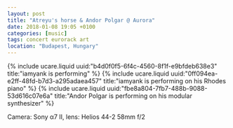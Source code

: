 ```yaml
---
layout: post
title: "Atreyu's horse & Andor Polgar @ Aurora"
date: 2018-01-08 19:05 +0100
categories: [music]
tags: concert eurorack art
location: "Budapest, Hungary"
---
```


{% include ucare.liquid uuid:"b4d0f0f5-6f4c-4560-8f1f-e9bfdeb638e3" title:"iamyank is performing" %}
{% include ucare.liquid uuid:"0ff094ea-e2ff-48fd-b7d3-a295adaea457" title:"iamyank is performing on his Rhodes piano" %}
{% include ucare.liquid uuid:"fbe8a804-7fb7-488b-9088-53d616c07e6a" title:"Andor Polgar is performing on his modular synthesizer" %}

Camera: Sony α7 II, lens: Helios 44-2 58mm f/2

